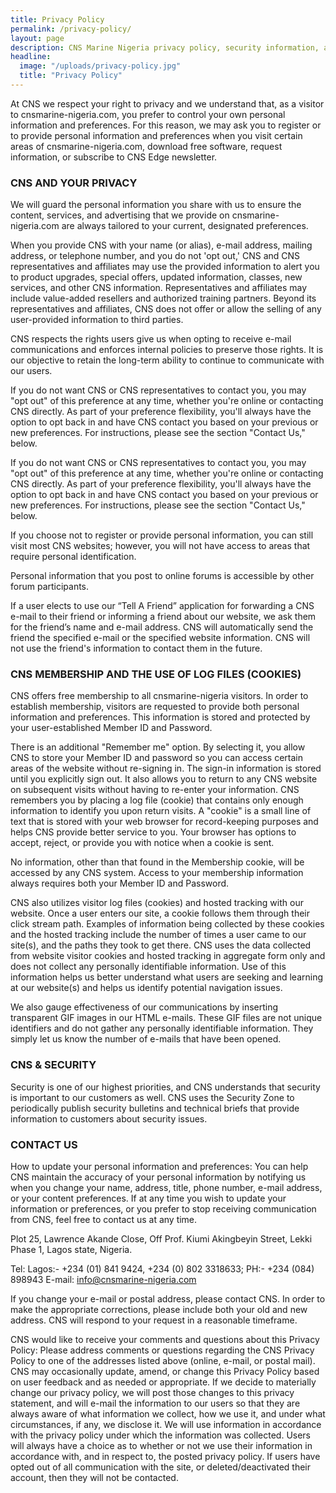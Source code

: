 ```yaml
---
title: Privacy Policy
permalink: /privacy-policy/
layout: page
description: CNS Marine Nigeria privacy policy, security information, and contact with respect to privacy concerns.
headline:
  image: "/uploads/privacy-policy.jpg"
  title: "Privacy Policy"
---
```


At CNS we respect your right to privacy and we understand that, as a visitor to cnsmarine-nigeria.com, you prefer to control your own personal information and preferences. For this reason, we may ask you to register or to provide personal information and preferences when you visit certain areas of cnsmarine-nigeria.com, download free software, request information, or subscribe to CNS Edge newsletter.

### CNS AND YOUR PRIVACY
We will guard the personal information you share with us to ensure the content, services, and advertising that we provide on cnsmarine-nigeria.com are always tailored to your current, designated preferences.

When you provide CNS with your name (or alias), e-mail address, mailing address, or telephone number, and you do not 'opt out,' CNS and CNS representatives and affiliates may use the provided information to alert you to product upgrades, special offers, updated information, classes, new services, and other CNS information. Representatives and affiliates may include value-added resellers and authorized training partners. Beyond its representatives and affiliates, CNS does not offer or allow the selling of any user-provided information to third parties.

CNS respects the rights users give us when opting to receive e-mail communications and enforces internal policies to preserve those rights. It is our objective to retain the long-term ability to continue to communicate with our users.

If you do not want CNS or CNS representatives to contact you, you may "opt out" of this preference at any time, whether you're online or contacting CNS directly. As part of your preference flexibility, you'll always have the option to opt back in and have CNS contact you based on your previous or new preferences. For instructions, please see the section "Contact Us," below.

If you do not want CNS or CNS representatives to contact you, you may "opt out" of this preference at any time, whether you're online or contacting CNS directly. As part of your preference flexibility, you'll always have the option to opt back in and have CNS contact you based on your previous or new preferences. For instructions, please see the section "Contact Us," below.

If you choose not to register or provide personal information, you can still visit most CNS websites; however, you will not have access to areas that require personal identification.

Personal information that you post to online forums is accessible by other forum participants.

If a user elects to use our “Tell A Friend” application for forwarding a CNS e-mail to their friend or informing a friend about our website, we ask them for the friend’s name and e-mail address. CNS will automatically send the friend the specified e-mail or the specified website information. CNS will not use the friend's information to contact them in the future.

### CNS MEMBERSHIP AND THE USE OF LOG FILES (COOKIES)
CNS offers free membership to all cnsmarine-nigeria visitors. In order to establish membership, visitors are requested to provide both personal information and preferences. This information is stored and protected by your user-established Member ID and Password.

There is an additional "Remember me" option. By selecting it, you allow CNS to store your Member ID and password so you can access certain areas of the website without re-signing in. The sign-in information is stored until you explicitly sign out. It also allows you to return to any CNS website on subsequent visits without having to re-enter your information. CNS remembers you by placing a log file (cookie) that contains only enough information to identify you upon return visits. A "cookie" is a small line of text that is stored with your web browser for record-keeping purposes and helps CNS provide better service to you. Your browser has options to accept, reject, or provide you with notice when a cookie is sent.

No information, other than that found in the Membership cookie, will be accessed by any CNS system. Access to your membership information always requires both your Member ID and Password.

CNS also utilizes visitor log files (cookies) and hosted tracking with our website. Once a user enters our site, a cookie follows them through their click stream path. Examples of information being collected by these cookies and the hosted tracking include the number of times a user came to our site(s), and the paths they took to get there. CNS uses the data collected from website visitor cookies and hosted tracking in aggregate form only and does not collect any personally identifiable information. Use of this information helps us better understand what users are seeking and learning at our website(s) and helps us identify potential navigation issues.

We also gauge effectiveness of our communications by inserting transparent GIF images in our HTML e-mails. These GIF files are not unique identifiers and do not gather any personally identifiable information. They simply let us know the number of e-mails that have been opened.

### CNS & SECURITY
Security is one of our highest priorities, and CNS understands that security is important to our customers as well. CNS uses the Security Zone to periodically publish security bulletins and technical briefs that provide information to customers about security issues.

### CONTACT US
How to update your personal information and preferences: You can help CNS maintain the accuracy of your personal information by notifying us when you change your name, address, title, phone number, e-mail address, or your content preferences. If at any time you wish to update your information or preferences, or you prefer to stop receiving communication from CNS, feel free to contact us at any time.

Plot 25, Lawrence Akande Close,
Off Prof. Kiumi Akingbeyin Street,
Lekki Phase 1,
Lagos state,
Nigeria.

Tel:
Lagos:- +234 (01) 841 9424, +234 (0) 802 3318633;
PH:- +234 (084) 898943
E-mail: info@cnsmarine-nigeria.com

If you change your e-mail or postal address, please contact CNS. In order to make the appropriate corrections, please include both your old and new address. CNS will respond to your request in a reasonable timeframe.

CNS would like to receive your comments and questions about this Privacy Policy: Please address comments or questions regarding the CNS Privacy Policy to one of the addresses listed above (online, e-mail, or postal mail). CNS may occasionally update, amend, or change this Privacy Policy based on user feedback and as needed or appropriate. If we decide to materially change our privacy policy, we will post those changes to this privacy statement, and will e-mail the information to our users so that they are always aware of what information we collect, how we use it, and under what circumstances, if any, we disclose it. We will use information in accordance with the privacy policy under which the information was collected. Users will always have a choice as to whether or not we use their information in accordance with, and in respect to, the posted privacy policy. If users have opted out of all communication with the site, or deleted/deactivated their account, then they will not be contacted.
